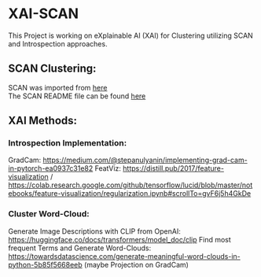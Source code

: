 # XAI-SCAN
This Project is working on eXplainable AI (XAI) for Clustering utilizing SCAN and Introspection approaches.<br>

## SCAN Clustering:
SCAN was imported from [here](https://github.com/wvangansbeke/Unsupervised-Classification)<br>
The SCAN README file can be found [here](SCAN_README.md)<br>

## XAI Methods:
### Introspection Implementation:
GradCam: https://medium.com/@stepanulyanin/implementing-grad-cam-in-pytorch-ea0937c31e82
FeatViz: https://distill.pub/2017/feature-visualization / https://colab.research.google.com/github/tensorflow/lucid/blob/master/notebooks/feature-visualization/regularization.ipynb#scrollTo=gvF6j5h4GkDe

### Cluster Word-Cloud:
Generate Image Descriptions with CLIP from OpenAI: https://huggingface.co/docs/transformers/model_doc/clip
Find most frequent Terms and Generate Word-Clouds: https://towardsdatascience.com/generate-meaningful-word-clouds-in-python-5b85f5668eeb (maybe Projection on GradCam)
